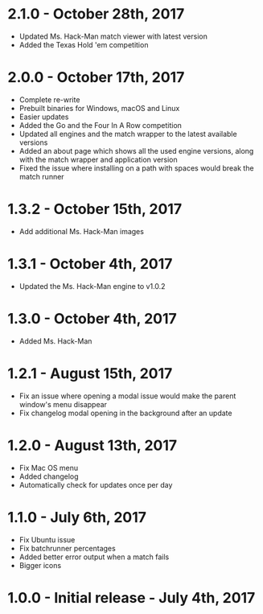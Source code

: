 # 2.1.0 - October 28th, 2017
- Updated Ms. Hack-Man match viewer with latest version
- Added the Texas Hold 'em competition

# 2.0.0 - October 17th, 2017
- Complete re-write
- Prebuilt binaries for Windows, macOS and Linux
- Easier updates
- Added the Go and the Four In A Row competition
- Updated all engines and the match wrapper to the latest available versions
- Added an about page which shows all the used engine versions, along with the match wrapper and application version
- Fixed the issue where installing on a path with spaces would break the match runner

# 1.3.2 - October 15th, 2017
- Add additional Ms. Hack-Man images

# 1.3.1 - October 4th, 2017
- Updated the Ms. Hack-Man engine to v1.0.2

# 1.3.0 - October 4th, 2017
- Added Ms. Hack-Man

# 1.2.1 - August 15th, 2017
- Fix an issue where opening a modal issue would make the parent window's menu disappear
- Fix changelog modal opening in the background after an update

# 1.2.0 - August 13th, 2017
- Fix Mac OS menu
- Added changelog
- Automatically check for updates once per day

# 1.1.0 - July 6th, 2017
- Fix Ubuntu issue
- Fix batchrunner percentages
- Added better error output when a match fails
- Bigger icons

# 1.0.0 - Initial release - July 4th, 2017
